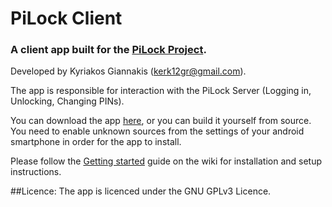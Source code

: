 # PiLock Client
### A client app built for the [PiLock Project](https://github.com/kerk12/PiLock).
Developed by Kyriakos Giannakis (kerk12gr@gmail.com).

The app is responsible for interaction with the PiLock Server (Logging in, Unlocking, Changing PINs).

You can download the app [here](https://cloud.kgiannakis.me/index.php/s/yIbppbhe5hBdrBE), or you can build it yourself from source. You need to enable unknown sources from the settings of your android smartphone in order for the app to install.

Please follow the [Getting started](https://github.com/kerk12/PiLockApp/wiki/Getting-Started) guide on the wiki for installation and setup instructions.

##Licence:
The app is licenced under the GNU GPLv3 Licence.